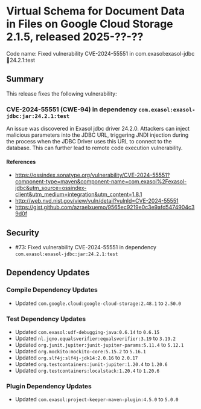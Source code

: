 # Virtual Schema for Document Data in Files on Google Cloud Storage 2.1.5, released 2025-??-??

Code name: Fixed vulnerability CVE-2024-55551 in com.exasol:exasol-jdbc:jar:24.2.1:test

## Summary

This release fixes the following vulnerability:

### CVE-2024-55551 (CWE-94) in dependency `com.exasol:exasol-jdbc:jar:24.2.1:test`
An issue was discovered in Exasol jdbc driver 24.2.0. Attackers can inject malicious parameters into the JDBC URL, triggering JNDI injection during the process when the JDBC Driver uses this URL to connect to the database. This can further lead to remote code execution vulnerability.
#### References
* https://ossindex.sonatype.org/vulnerability/CVE-2024-55551?component-type=maven&component-name=com.exasol%2Fexasol-jdbc&utm_source=ossindex-client&utm_medium=integration&utm_content=1.8.1
* http://web.nvd.nist.gov/view/vuln/detail?vulnId=CVE-2024-55551
* https://gist.github.com/azraelxuemo/9565ec9219e0c3e9afd5474904c39d0f

## Security

* #73: Fixed vulnerability CVE-2024-55551 in dependency `com.exasol:exasol-jdbc:jar:24.2.1:test`

## Dependency Updates

### Compile Dependency Updates

* Updated `com.google.cloud:google-cloud-storage:2.48.1` to `2.50.0`

### Test Dependency Updates

* Updated `com.exasol:udf-debugging-java:0.6.14` to `0.6.15`
* Updated `nl.jqno.equalsverifier:equalsverifier:3.19` to `3.19.2`
* Updated `org.junit.jupiter:junit-jupiter-params:5.11.4` to `5.12.1`
* Updated `org.mockito:mockito-core:5.15.2` to `5.16.1`
* Updated `org.slf4j:slf4j-jdk14:2.0.16` to `2.0.17`
* Updated `org.testcontainers:junit-jupiter:1.20.4` to `1.20.6`
* Updated `org.testcontainers:localstack:1.20.4` to `1.20.6`

### Plugin Dependency Updates

* Updated `com.exasol:project-keeper-maven-plugin:4.5.0` to `5.0.0`
